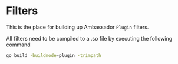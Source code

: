 # Filters

This is the place for building up Ambassador `Plugin` filters. 

All filters need to be compiled to a .so file by executing the following command

```sh
go build -buildmode=plugin -trimpath
```
